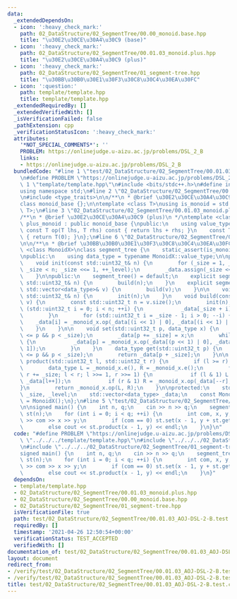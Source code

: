 ```yaml
---
data:
  _extendedDependsOn:
  - icon: ':heavy_check_mark:'
    path: 02_DataStructure/02_SegmentTree/00.00_monoid.base.hpp
    title: "\u30E2\u30CE\u30A4\u30C9 (base)"
  - icon: ':heavy_check_mark:'
    path: 02_DataStructure/02_SegmentTree/00.01.03_monoid.plus.hpp
    title: "\u30E2\u30CE\u30A4\u30C9 (plus)"
  - icon: ':heavy_check_mark:'
    path: 02_DataStructure/02_SegmentTree/01_segment-tree.hpp
    title: "\u30BB\u30B0\u30E1\u30F3\u30C8\u30C4\u30EA\u30FC"
  - icon: ':question:'
    path: template/template.hpp
    title: template/template.hpp
  _extendedRequiredBy: []
  _extendedVerifiedWith: []
  _isVerificationFailed: false
  _pathExtension: cpp
  _verificationStatusIcon: ':heavy_check_mark:'
  attributes:
    '*NOT_SPECIAL_COMMENTS*': ''
    PROBLEM: https://onlinejudge.u-aizu.ac.jp/problems/DSL_2_B
    links:
    - https://onlinejudge.u-aizu.ac.jp/problems/DSL_2_B
  bundledCode: "#line 1 \"test/02_DataStructure/02_SegmentTree/00.01.03_AOJ-DSL-2-B.test.cpp\"\
    \n#define PROBLEM \"https://onlinejudge.u-aizu.ac.jp/problems/DSL_2_B\"\n#line\
    \ 1 \"template/template.hpp\"\n#include <bits/stdc++.h>\n#define int int64_t\n\
    using namespace std;\n#line 2 \"02_DataStructure/02_SegmentTree/00.00_monoid.base.hpp\"\
    \n#include <type_traits>\n\n/**\n * @brief \u30E2\u30CE\u30A4\u30C9 (base)\n */\n\
    class monoid_base {};\n\ntemplate <class T>\nusing is_monoid = std::is_base_of<monoid_base,\
    \ T>;\n#line 3 \"02_DataStructure/02_SegmentTree/00.01.03_monoid.plus.hpp\"\n\n\
    /**\n * @brief \u30E2\u30CE\u30A4\u30C9 (plus)\n */\ntemplate <class T>\nclass\
    \ plus_monoid : public monoid_base {\npublic:\n    using value_type = T;\n   \
    \ const T op(T lhs, T rhs) const { return lhs + rhs; }\n    const T e() const\
    \ { return T(0); }\n};\n#line 6 \"02_DataStructure/02_SegmentTree/01_segment-tree.hpp\"\
    \n\n/**\n * @brief \u30BB\u30B0\u30E1\u30F3\u30C8\u30C4\u30EA\u30FC\n */\ntemplate\
    \ <class MonoidX>\nclass segment_tree {\n    static_assert(is_monoid<MonoidX>::value);\n\
    \npublic:\n    using data_type = typename MonoidX::value_type;\n\nprotected:\n\
    \    void init(const std::uint32_t& n) {\n        for (_size = 1, _level = 0;\
    \ _size < n; _size <<= 1, ++_level);\n        _data.assign(_size << 1, _monoid_x.e());\n\
    \    }\n\npublic:\n    segment_tree() = default;\n    explicit segment_tree(const\
    \ std::uint32_t& n) {\n        build(n);\n    }\n    explicit segment_tree(const\
    \ std::vector<data_type>& v) {\n        build(v);\n    }\n\n    void build(const\
    \ std::uint32_t& n) {\n        init(n);\n    }\n    void build(const std::vector<data_type>&\
    \ v) {\n        const std::uint32_t n = v.size();\n        init(n);\n        for\
    \ (std::uint32_t i = 0; i < n; ++i) {\n            _data[_size + i] = v[i];\n\
    \        }\n        for (std::uint32_t i = _size - 1; i > 0; --i) {\n        \
    \    _data[i] = _monoid_x.op(_data[(i << 1) | 0], _data[(i << 1) | 1]);\n    \
    \    }\n    }\n\n    void set(std::uint32_t p, data_type x) {\n        assert(0\
    \ <= p && p < _size);\n        _data[p += _size] = x;\n        while (p >>= 1)\
    \ {\n            _data[p] = _monoid_x.op(_data[(p << 1) | 0], _data[(p << 1) |\
    \ 1]);\n        }\n    }\n    data_type get(std::uint32_t p) {\n        assert(0\
    \ <= p && p < _size);\n        return _data[p + _size];\n    }\n\n    data_type\
    \ product(std::uint32_t l, std::uint32_t r) {\n        if (l >= r) return _monoid_x.e();\n\
    \        data_type L = _monoid_x.e(), R = _monoid_x.e();\n        for (l += _size,\
    \ r += _size; l < r; l >>= 1, r >>= 1) {\n            if (l & 1) L = _monoid_x.op(L,\
    \ _data[l++]);\n            if (r & 1) R = _monoid_x.op(_data[--r], R);\n\t\t\
    }\n        return _monoid_x.op(L, R);\n    }\n\nprotected:\n    std::uint32_t\
    \ _size, _level;\n    std::vector<data_type> _data;\n    const MonoidX _monoid_x\
    \ = MonoidX();\n};\n#line 5 \"test/02_DataStructure/02_SegmentTree/00.01.03_AOJ-DSL-2-B.test.cpp\"\
    \n\nsigned main() {\n    int n, q;\n    cin >> n >> q;\n    segment_tree<plus_monoid<int>>\
    \ st(n);\n    for (int i = 0; i < q; ++i) {\n        int com, x, y;\n        cin\
    \ >> com >> x >> y;\n        if (com == 0) st.set(x - 1, y + st.get(x - 1));\n\
    \        else cout << st.product(x - 1, y) << endl;\n    }\n}\n"
  code: "#define PROBLEM \"https://onlinejudge.u-aizu.ac.jp/problems/DSL_2_B\"\n#include\
    \ \"../../../template/template.hpp\"\n#include \"../../../02_DataStructure/02_SegmentTree/00.01.03_monoid.plus.hpp\"\
    \n#include \"../../../02_DataStructure/02_SegmentTree/01_segment-tree.hpp\"\n\n\
    signed main() {\n    int n, q;\n    cin >> n >> q;\n    segment_tree<plus_monoid<int>>\
    \ st(n);\n    for (int i = 0; i < q; ++i) {\n        int com, x, y;\n        cin\
    \ >> com >> x >> y;\n        if (com == 0) st.set(x - 1, y + st.get(x - 1));\n\
    \        else cout << st.product(x - 1, y) << endl;\n    }\n}"
  dependsOn:
  - template/template.hpp
  - 02_DataStructure/02_SegmentTree/00.01.03_monoid.plus.hpp
  - 02_DataStructure/02_SegmentTree/00.00_monoid.base.hpp
  - 02_DataStructure/02_SegmentTree/01_segment-tree.hpp
  isVerificationFile: true
  path: test/02_DataStructure/02_SegmentTree/00.01.03_AOJ-DSL-2-B.test.cpp
  requiredBy: []
  timestamp: '2021-04-26 12:50:54+00:00'
  verificationStatus: TEST_ACCEPTED
  verifiedWith: []
documentation_of: test/02_DataStructure/02_SegmentTree/00.01.03_AOJ-DSL-2-B.test.cpp
layout: document
redirect_from:
- /verify/test/02_DataStructure/02_SegmentTree/00.01.03_AOJ-DSL-2-B.test.cpp
- /verify/test/02_DataStructure/02_SegmentTree/00.01.03_AOJ-DSL-2-B.test.cpp.html
title: test/02_DataStructure/02_SegmentTree/00.01.03_AOJ-DSL-2-B.test.cpp
---
```

